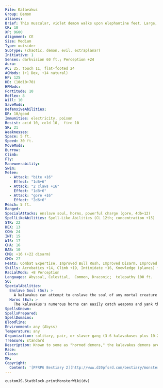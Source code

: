 ```yaml
---
File: Kalavakus
Group: Demon
aliases: 
Brief: This muscular, violet demon walks upon elephantine feet. Large, razor-sharp horns cover its body.
CR: 10
XP: 9600
Alignment: CE
Size: Medium
Type: outsider
SubType: (chaotic, demon, evil, extraplanar)
Initiative: 1
Senses: darkvision 60 ft.; Perception +24
Aura: 
AC: 25, touch 11, flat-footed 24
ACMods: (+1 Dex, +14 natural)
HP: 125
HD: (10d10+70)
HPMods: 
Fortitude: 10
Reflex: 8
Will: 10
SaveMods: 
DefensiveAbilities: 
DR: 10/good
Immunities: electricity, poison
Resist: acid 10, cold 10,  fire 10
SR: 21
Weaknesses: 
Space: 5 ft.
Speed: 30 ft.
MoveMods: 
Burrow: 
Climb: 
Fly: 
Maneuverability: 
Swim: 
Melee: 
  - Attack: "bite +16"
    Effect: "1d6+6"
  - Attack: "2 claws +16"
    Effect: "1d8+6"
  - Attack: "gore +16"
    Effect: "2d6+6"
Reach: 5 ft.
Ranged: 
SpecialAttacks: enslave soul, horns, powerful charge (gore, 4d6+12)
SpellLikeAbilities: Spell-Like Abilities (CL 12th; concentration +15)  At will-command (DC 14), greater teleport (self plus 50 lbs. of objects only), telekinesis (DC 18)  3/day-air walk, dominate person (DC 18), haste  1/day-greater command (DC 18), summon (level 4,  1 kalavakus 40%), symbol of persuasion (DC 19)
STR: 22
DEX: 13
CON: 24
INT: 15
WIS: 17
CHA: 16
BAB: 10
CMB: +16 (+22 disarm)
CMD: 27
Feats: Combat Expertise, Improved Bull Rush, Improved Disarm, Improved Trip, Power Attack
Skills: Acrobatics +14, Climb +19, Intimidate +16, Knowledge (planes) +15, Perception +24, Sense Motive +16, Stealth +14, Use Magic Device +16
RacialMods: +8 Perception
Languages: Abyssal, Celestial,  Common, Draconic;  telepathy 100 ft.
SQ: 
SpecialAbilities:
  Enslave Soul (Su): >
    A kalavakus can attempt to enslave the soul of any mortal creature within 60 feet as a swift action. The kalavakus must have line of sight to the target.  The target can resist this special attack with a DC 18 Will save, but is staggered for 1 round even if the save is successful. If the save is successful, the creature is immune to this ability for 24 hours. If the save is a failure, the target's soul is enslaved-this creature takes a -6 penalty on all attack rolls and saving throws against that kalavakus. If a creature with an enslaved soul is slain by that kalavakus, the soul immediately infuses the demon's body, affecting it with a heal spell (CL 12th). A kalavakus can have only one mortal soul enslaved at a time-if it enslaves a second soul, the first is released. This is a mind-affecting death effect. The save DC is Charisma-based.
  Horns (Ex): >
    The kalavakus's numerous horns can easily catch weapons and yank them away from opponents. The demon gains a +4 racial bonus on all disarm attempts as a result.
SpellsKnown: 
SpellsPrepared: 
SpellDomains: 
Bloodline: 
Environment: any (Abyss)
Temperature: any
Organization: solitary, pair, or slaver gang (3-6 kalavakuses plus 10-20 slaves)
Treasure: standard
Description: Known to some as "horned demons," the kalavakus demons are hulking, muscled beasts. They work as slavers on the Abyss, sometimes as harem keepers or captains of the guard for a more powerful demon, and at other times as mercenaries who sell their captured victims for profit to anyone with the funds to pay.  A kalavakus is 7 feet tall and weighs 450 pounds. They form from the souls of evil mortals who were slavers in their mortal lives.
Race: 
Class: 
MR: 
Copyright:
  Content: '[PFRPG Bestiary 2](http://www.d20pfsrd.com/bestiary/monster-listings/outsiders/demon/demon-kalavakus)'
---
```

```dataviewjs
customJS.Statblock.printMonsterWiki(dv)
```
